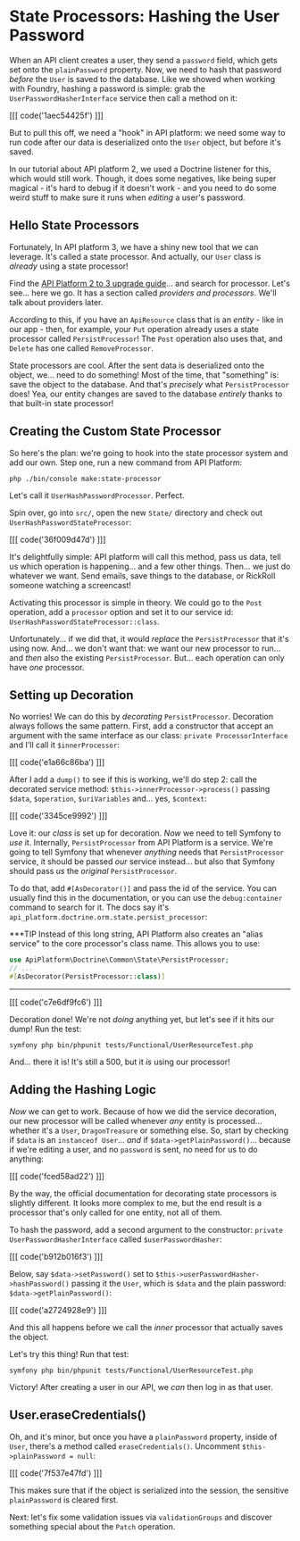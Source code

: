 # State Processors: Hashing the User Password

When an API client creates a user, they send a `password` field, which gets set onto
the `plainPassword` property. Now, we need to hash that password *before* the `User`
is saved to the database. Like we showed when working with Foundry, hashing a
password is simple: grab the `UserPasswordHasherInterface` service then call a
method on it:

[[[ code('1aec54425f') ]]]

But to pull this off, we need a "hook" in API platform: we need some way to run
code after our data is deserialized onto the `User` object, but before it's saved.

In our tutorial about API platform 2, we used a Doctrine listener for this,
which would still work. Though, it does some negatives, like being super
magical - it's hard to debug if it doesn't work - and you need to do some weird
stuff to make sure it runs when *editing* a user's password.

## Hello State Processors

Fortunately, In API platform 3, we have a shiny new tool that we can leverage.
It's called a state processor. And actually, our `User` class is *already* using
a state processor!

Find the [API Platform 2 to 3 upgrade guide](https://api-platform.com/docs/core/upgrade-guide/)...
and search for processor. Let's see... here we go. It has a section called
*providers and processors*. We'll talk about providers later.

According to this, if you have an `ApiResource` class that is an *entity* - like
in our app - then, for example, your `Put` operation already uses a state processor
called `PersistProcessor`! The `Post` operation also uses that, and `Delete` has
one called `RemoveProcessor`.

State processors are cool. After the sent data is deserialized onto the
object, we... need to do something! Most of the time, that "something" is: save
the object to the database. And that's *precisely* what `PersistProcessor` does!
Yea, our entity changes are saved to the database *entirely* thanks to that
built-in state processor!

## Creating the Custom State Processor

So here's the plan: we're going to hook into the state processor system and add
our own. Step one, run a new command from API Platform:

```terminal
php ./bin/console make:state-processor
```

Let's call it `UserHashPasswordProcessor`. Perfect.

Spin over, go into `src/`, open the new `State/` directory and check out
`UserHashPasswordStateProcessor`:

[[[ code('36f009d47d') ]]]

It's delightfully simple: API platform will call this method, pass us data,
tell us which operation is happening... and a few other things. Then...
we just do whatever we want. Send emails, save things to the database,
or RickRoll someone watching a screencast!

Activating this processor is simple in theory. We could go to the `Post` operation,
add a `processor` option and set it to our service id: `UserHashPasswordStateProcessor::class`.

Unfortunately... if we did that, it would *replace* the `PersistProcessor` that
it's using now. And... we don't want that: we want our new processor to run...
and *then* also the existing `PersistProcessor`. But... each operation can only
have *one* processor.

## Setting up Decoration

No worries! We can do this by *decorating* `PersistProcessor`. Decoration
always follows the same pattern. First, add a constructor that accept an argument
with the same interface as our class: `private ProcessorInterface` and I'll
call it `$innerProcessor`:

[[[ code('e1a66c86ba') ]]]

After I add a `dump()` to see if this is working, we'll do step 2: call the decorated
service method: `$this->innerProcessor->process()` passing `$data`, `$operation`,
`$uriVariables` and... yes, `$context`:

[[[ code('3345ce9992') ]]]

Love it: our *class* is set up for decoration. *Now* we need to tell Symfony
to *use* it. Internally, `PersistProcessor` from API Platform is a service.
We're going to tell Symfony that whenever *anything* needs that `PersistProcessor`
service, it should be passed *our* service instead... but also that Symfony should
pass *us* the *original* `PersistProcessor`.

To do that, add `#[AsDecorator()]` and pass the id of the service. You can usually
find this in the documentation, or you can use the `debug:container` command to
search for it. The docs say it's `api_platform.doctrine.orm.state.persist_processor`:

***TIP
Instead of this long string, API Platform also creates an "alias service" to the core processor's
class name. This allows you to use:

```php
use ApiPlatform\Doctrine\Common\State\PersistProcessor;
// ...
#[AsDecorator(PersistProcessor::class)]
```
***

[[[ code('c7e6df9fc6') ]]]

Decoration done! We're not *doing* anything yet, but let's see if it hits our
dump! Run the test:

```terminal-silent
symfony php bin/phpunit tests/Functional/UserResourceTest.php
```

And... there it is! It's still a 500, but it *is* using our processor!

## Adding the Hashing Logic

*Now* we can get to work. Because of how we did the service decoration, our new
processor will be called whenever *any* entity is processed... whether it's
a `User`, `DragonTreasure` or something else. So, start by checking if `$data` is
an `instanceof User`... *and* if `$data->getPlainPassword()`... because if we're
editing a user, and no `password` is sent, no need for us to do anything:

[[[ code('fced58ad22') ]]]

By the way, the official documentation for decorating state processors is slightly
different. It looks more complex to me, but the end result is a processor that's
only called for one entity, not all of them.

To hash the password, add a second argument to the constructor:
`private UserPasswordHasherInterface` called `$userPasswordHasher`:

[[[ code('b912b016f3') ]]]

Below, say `$data->setPassword()` set to `$this->userPasswordHasher->hashPassword()`
passing it the `User`, which is `$data` and the plain password: `$data->getPlainPassword()`:

[[[ code('a2724928e9') ]]]

And this all happens before we call the *inner* processor that actually saves the
object.

Let's try this thing! Run that test:

```terminal-silent
symfony php bin/phpunit tests/Functional/UserResourceTest.php
```

Victory! After creating a user in our API, we *can* then log in as that user.

## User.eraseCredentials()

Oh, and it's minor, but once you have a `plainPassword` property, inside of `User`,
there's a method called `eraseCredentials()`. Uncomment `$this->plainPassword = null`:

[[[ code('7f537e47fd') ]]]

This makes sure that if the object is serialized into the session, the
sensitive `plainPassword` is cleared first.

Next: let's fix some validation issues via `validationGroups` and discover
something special about the `Patch` operation.
